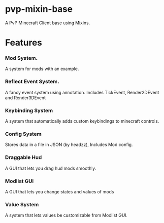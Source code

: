 # pvp-mixin-base
A PvP Minecraft Client base using Mixins.

# Features
### Mod System.
A system for mods with an example.

### Reflect Event System.
A fancy event system using annotation. Includes TickEvent, Render2DEvent and Render3DEvent

### Keybinding System
A system that automatically adds custom keybindings to minecraft controls.

### Config System
Stores data in a file in JSON (by headzz), Includes Mod config.

### Draggable Hud
A GUI that lets you drag hud mods smoothly.

### Modlist GUI
A GUI that lets you change states and values of mods

### Value System
A system that lets values be customizable from Modlist GUI.
